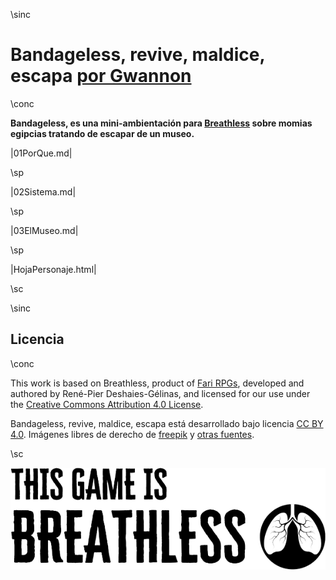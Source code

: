 \sinc

# Bandageless, revive, maldice, escapa [por Gwannon](https://gwannon.itch.io/bandageless-breathless)

\conc

**Bandageless, es una mini-ambientación para [Breathless](https://fari-rpgs.itch.io/breathless-srd) sobre momias egipcias tratando de escapar de un museo.**

|01PorQue.md|

\sp

|02Sistema.md|

\sp

|03ElMuseo.md|

\sp

|HojaPersonaje.html|

\sc

\sinc

## Licencia 

\conc

This work is based on Breathless, product of [Fari RPGs](https://farirpgs.com/), developed and authored by René-Pier Deshaies-Gélinas, and licensed for our use under the [Creative Commons Attribution 4.0 License](https://creativecommons.org/licenses/by/4.0/).

Bandageless, revive, maldice, escapa está desarrollado bajo licencia [CC BY 4.0](https://creativecommons.org/licenses/by/4.0/legalcode.es). Imágenes libres de derecho de [freepik](https://www.freepik.com/) y [otras fuentes](https://github.com/gwannon/ideasRoleras/blob/main/Bandageless/README.md).

\sc

[![This game is Breathless](./images/breathless.png "This game is Breathless")](https://fari-rpgs.itch.io/breathless-srd "This game is Breathless")
